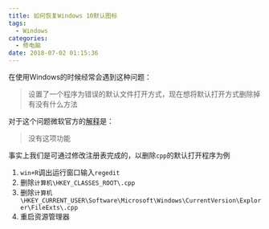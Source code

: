 ```yaml
---
title: 如何恢复Windows 10默认图标
tags:
  - Windows
categories:
  - 修电脑
date: 2018-07-02 01:15:36
---
```


在使用Windows的时候经常会遇到这种问题：

> 设置了一个程序为错误的默认文件打开方式，现在想将默认打开方式删除掉有没有什么方法

对于这个问题微软官方的[解释](https://answers.microsoft.com/zh-hans/windows/forum/windows_10-other_settings/win10%E6%80%8E%E4%B9%88%E5%8F%96%E6%B6%88%E9%BB%98/34f31f50-1c5d-4996-a876-a07a8f250c0e)是：

> 没有这项功能


事实上我们是可通过修改注册表完成的，以删除`cpp`的默认打开程序为例

1. `win+R`调出运行窗口输入`regedit`
2. 删除`计算机\HKEY_CLASSES_ROOT\.cpp`
3. 删除`计算机\HKEY_CURRENT_USER\Software\Microsoft\Windows\CurrentVersion\Explorer\FileExts\.cpp`
4. 重启资源管理器
